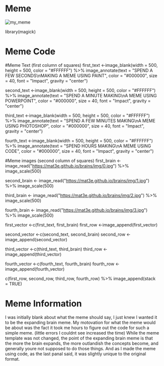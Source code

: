 # **Meme**
![my_meme](https://user-images.githubusercontent.com/101619086/158372873-0fbe9937-a68d-4d32-9018-1fb43480ecb5.png)

library(magick)

# Meme Code
#Meme Text (first column of squares)
first_text <-image_blank(width = 500,
                      height = 500,
                      color = "#FFFFFF") %>%
  image_annotate(text = "SPEND A FEW SECONDS\nMAKING A MEME USING PAINT",
                 color = "#000000",
                 size = 40,
                 font = "Impact",
                 gravity = "center")

second_text <-image_blank(width = 500,
                        height = 500,
                        color = "#FFFFFF") %>%
  image_annotate(text = "SPEND A MINUTE MAKING\nA MEME USING POWERPOINT",
                 color = "#000000",
                 size = 40,
                 font = "Impact",
                 gravity = "center")

third_text <-image_blank(width = 500,
                      height = 500,
                      color = "#FFFFFF") %>%
  image_annotate(text = "SPEND A FEW MINUTES MAKING\nA MEME USING PHOTOSHOP",
                 color = "#000000",
                 size = 40,
                 font = "Impact",
                 gravity = "center")

fourth_text <-image_blank(width = 500,
                        height = 500,
                        color = "#FFFFFF") %>%
  image_annotate(text = "SPEND HOURS MAKING\nA MEME USING CODE",
                 color = "#000000",
                 size = 40,
                 font = "Impact",
                 gravity = "center")


#Meme images (second column of squares)
first_brain <- image_read("https://mat3e.github.io/brains/img/0.jpg") %>%
  image_scale(500)
  
second_brain <- image_read("https://mat3e.github.io/brains/img/1.jpg") %>%
  image_scale(500)

third_brain <- image_read("https://mat3e.github.io/brains/img/2.jpg") %>%
  image_scale(500)

fourth_brain <- image_read("https://mat3e.github.io/brains/img/3.jpg") %>%
  image_scale(500)


first_vector <-c(first_text, first_brain)
first_row <-image_append(first_vector)

second_vector <-c(second_text, second_brain)
second_row <-image_append(second_vector)

third_vector <-c(third_text, third_brain)
third_row <-image_append(third_vector)

fourth_vector <-c(fourth_text, fourth_brain)
fourth_row <-image_append(fourth_vector)

c(first_row, second_row, third_row, fourth_row) %>%
  image_append(stack = TRUE)
  
# **Meme Information**  
I was initially blank about what the meme should say, I just knew I wanted it to be the expanding brain meme.
My motovation for what the meme would be about was the fact it took me hours to figure out the code for such a simple meme. (little errors I couldnt see increased the time)
While the meme template was not changed, the point of the expanding brain meme is that the more the brain expands, the more outlandish the concepts become, 
and generally youre not supposed to do those things. And as I made the meme using code, as the last panal said, it was slightly unique to the original format.

